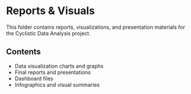 # Reports & Visuals

This folder contains reports, visualizations, and presentation materials for the Cyclistic Data Analysis project.

## Contents
- Data visualization charts and graphs
- Final reports and presentations
- Dashboard files
- Infographics and visual summaries